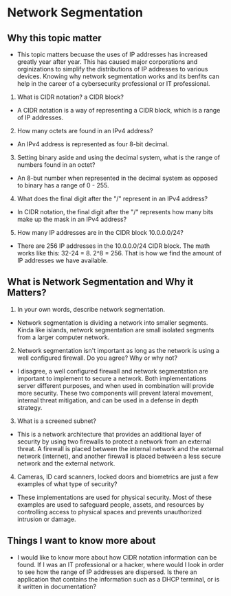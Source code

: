 # Network Segmentation
## Why this topic matter
- This topic matters becuase the uses of IP addresses has increased greatly year after year. This has caused major corporations and orginizations to simplify the distributions of IP addresses to various devices. Knowing why network segmentation works and its benfits can help in the career of a cybersecurity professional or IT professional. 
1. What is CIDR notation? a CIDR block?
- A CIDR notation is a way of representing a CIDR block, which is a range of IP addresses.
2. How many octets are found in an IPv4 address?
- An IPv4 address is represented as four 8-bit decimal. 
3. Setting binary aside and using the decimal system, what is the range of numbers found in an octet?
- An 8-but number when represented in the decimal system as opposed to binary has a range of 0 - 255. 
4. What does the final digit after the "/" represent in an IPv4 address?
- In CIDR notation, the final digit after the "/" represents how many bits make up the mask in an IPv4 address? 
5. How many IP addresses are in the CIDR block 10.0.0.0/24?
- There are 256 IP addresses in the 10.0.0.0/24 CIDR block. The math works like this: 32-24 = 8. 2^8 = 256. That is how we find the amount of IP addresses we have available. 
## What is Network Segmentation and Why it Matters?
1. In your own words, describe network segmentation.
- Network segmentation is dividing a network into smaller segments. Kinda like islands, network segmentation are small isolated segments from a larger computer network. 
2. Network segmentation isn't important as long as the network is using a well configured firewall. Do you agree? Why or why not?
- I disagree, a well configured firewall and network segmentation are important to implement to secure a network. Both implementations server different purposes, and when used in combination will provide more security. These two components will prevent lateral movement, internal threat mitigation, and can be used in a defense in depth strategy. 
3. What is a screened subnet?
- This is a network architecture that provides an additional layer of security by using two firewalls to protect a network from an external threat. A firewall is placed between the internal network and the external network (internet), and another firewall is placed between a less secure network and the external network. 
4. Cameras, ID card scanners, locked doors and biometrics are just a few examples of what type of security?
- These implementations are used for physical security. Most of these examples are used to safeguard people, assets, and resources by controlling access to physical spaces and prevents unauthorized intrusion or damage. 
## Things I want to know more about
- I would like to know more about how CIDR notation information can be found. If I was an IT professional or a hacker, where would I look in order to see how the range of IP addresses are dispersed. Is there an application that contains the information such as a DHCP terminal, or is it written in documentation?
